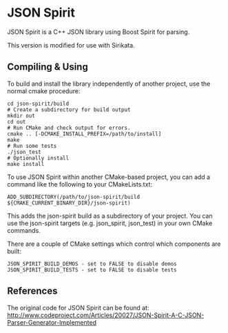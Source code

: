 JSON Spirit
===========

JSON Spirit is a C++ JSON library using Boost Spirit for parsing.

This version is modified for use with Sirikata.

Compiling & Using
-----------------

To build and install the library independently of another project, use
the normal cmake procedure:

    cd json-spirit/build
    # Create a subdirectory for build output
    mkdir out
    cd out
    # Run CMake and check output for errors.
    cmake .. [-DCMAKE_INSTALL_PREFIX=/path/to/install]
    make
    # Run some tests
    ./json_test
    # Optionally install
    make install

To use JSON Spirit within another CMake-based project, you can add a
command like the following to your CMakeLists.txt:

    ADD_SUBDIRECTORY(/path/to/json-spirit/build ${CMAKE_CURRENT_BINARY_DIR}/json-spirit)

This adds the json-spirit build as a subdirectory of your project. You
can use the json-spirit targets (e.g. json_spirit, json_test) in your
own CMake commands.

There are a couple of CMake settings which control which components
are built:

    JSON_SPIRIT_BUILD_DEMOS - set to FALSE to disable demos
    JSON_SPIRIT_BUILD_TESTS - set to FALSE to disable tests

References
----------

The original code for JSON Spirit can be found at:
http://www.codeproject.com/Articles/20027/JSON-Spirit-A-C-JSON-Parser-Generator-Implemented
